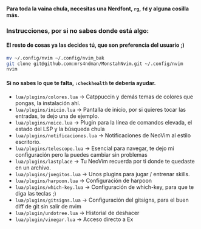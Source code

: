 #### Para toda la vaina chula, necesitas una Nerdfont, `rg`, `fd` y alguna cosilla más.
### Instrucciones, por si no sabes donde está algo:
#### El resto de cosas ya las decides tú, que son preferencia del usuario ;)

```bash
mv ~/.config/nvim ~/.config/nvim_bak
git clone git@github.com:mrs4ndman/MonstahNvim.git ~/.config/nvim
nvim
```

#### Si no sabes lo que te falta, `:checkhealth` te debería ayudar.

- `lua/plugins/colores.lua` -> Catppuccin y demás temas de colores que pongas, la instalación ahí.
- `lua/plugins/inicio.lua` -> Pantalla de inicio, por si quieres tocar las entradas, te dejo una de ejemplo.
- `lua/plugins/noice.lua` -> Plugin para la línea de comandos elevada, el estado del LSP y la búsqueda chula
- `lua/plugins/notificaciones.lua` -> Notificaciones de NeoVim al estilo escritorio.
- `lua/plugins/telescope.lua` -> Esencial para navegar, te dejo mi configuración pero la puedes cambiar sin problemas
- `lua/plugins/lastplace` -> Tu NeoVim recuerda por ti donde te quedaste en un archivo.
- `lua/plugins/juegitos.lua` -> Unos plugins para jugar / entrenar skills.
- `lua/plugins/harpoon.lua` -> Configuración de harpoon
- `lua/plugins/which-key.lua` -> Configuración de which-key, para que te diga las teclas ;)
- `lua/plugins/gitsigns.lua` -> Configuración del gitsigns, para el buen diff de git sin salir de nvim
- `lua/plugin/undotree.lua` -> Historial de deshacer
- `lua/plugin/vinegar.lua` -> Acceso directo a Ex
